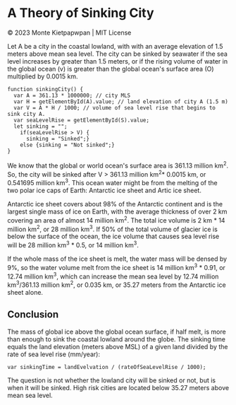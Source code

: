 # A Theory of Sinking City 
© 2023 Monte Kietpapwpan | MIT License

Let A be a city in the coastal lowland, with with an average elevation of 1.5 meters above mean sea level. The city can be sinked by seawater if the sea level increases by greater than 1.5 meters, or if the rising volume of water in the global ocean (v) is greater than the global ocean's surface area (O) multiplied by 0.0015 km.

```
function sinkingCity() {
  var A = 361.13 * 1000000; // city MLS
  var H = getElementById(A).value; // land elevation of city A (1.5 m) 
  var V = A * H / 1000; // volume of sea level rise that begins to sink city A.
  var seaLevelRise = getElementById(S).value;
  let sinking = "";
    if(seaLevelRise > V) {
      sinking = "Sinked";}
    else {sinking = "Not sinked";}
}
```
We know that the global or world ocean's surface area is 361.13 million km<sup>2</sup>. So, the city will be sinked after V > 361.13 million km<sup>2</sup>* 0.0015 km, or 0.541695 million km<sup>3</sup>. This ocean water might be from the melting of the two polar ice caps of Earth: Antarctic ice sheet and Artic ice sheet.

Antarctic ice sheet covers about 98% of the Antarctic continent and is the largest single mass of ice on Earth, with the average thickness of over 2 km covering an area of almost 14 million km<sup>2</sup>. The total ice volume is 2 km * 14 million km<sup>2</sup>, or 28 million km<sup>3</sup>. If 50% of the total volume of glacier ice is below the surface of the ocean, the ice volume that causes sea level rise will be 28 million km<sup>3</sup> * 0.5, or 14 million km<sup>3</sup>.  


If the whole mass of the ice sheet is melt, the water mass will be densed by 9%, so the water volume melt from the ice sheet is 14 million km<sup>3</sup> * 0.91, or 12.74 million km<sup>3</sup>, which can increase the mean sea level by 12.74 million km<sup>3</sup>/361.13 million km<sup>2</sup>, or 0.035 km, or 35.27 meters from the Antarctic ice sheet alone.

## Conclusion
The mass of global ice above the global ocean surface, if half melt, is more than enough to sink the coastal lowland around the globe. The sinking time equals the land elevation (meters above MSL) of a given land divided by the rate of sea level rise (mm/year):

```
var sinkingTime = landEvelvation / (rateOfSeaLevelRise / 1000);
```

The question is not whether the lowland city will be sinked or not, but is when it will be sinked. High risk cities are located below 35.27 meters above mean sea level.  
  
